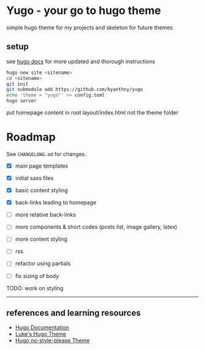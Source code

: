 # Yugo - your go to hugo theme

simple hugo theme for my projects and skeleton for future themes

## setup

see [hugo docs](https://gohugo.io/categories/getting-started/) for more updated and thorough instructions

```sh
hugo new site <sitename>
cd <sitename>
git init
git submodule add https://github.com/byanthny/yugo
echo 'theme = "yugo"' >> config.toml
hugo server
```

put homepage content in root layout/index.html
not the theme folder

# Roadmap

See `CHANGELONG.md` for changes.

- [x] main page templates
- [x] initial sass files
- [x] basic content styling
- [x] back-links leading to homepage
- [ ] more relative back-links
- [ ] more components & short codes (posts list, image gallery, latex)
- [ ] more content styling
- [ ] rss
- [ ] refactor using partials

- [ ] fix sizing of body

TODO: work on styling

---

## references and learning resources

- [Hugo Documentation](https://gohugo.io/documentation/)
- [Luke's Hugo Theme](https://github.com/LukeSmithxyz/lugo)
- [Hugo no-style-please Theme](https://github.com/Masellum/hugo-theme-nostyleplease)
